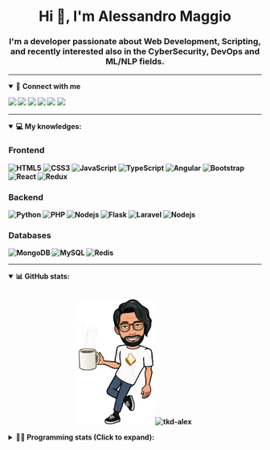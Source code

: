 <h1 align="center">Hi 👋, I'm Alessandro Maggio</h1>
<h3 align="center">I'm a developer passionate about Web Development, Scripting, and recently interested also in the CyberSecurity, DevOps and ML/NLP fields.</h3>

____

<details open>
<summary>🤝 <b>Connect with me<b></summary>

<p align = "center">

[<img src="https://img.shields.io/badge/twitter-1DA1F2.svg?&style=for-the-badge&logo=twitter&logoColor=white" />](https://twitter.com/TkdAxel)
[<img src ="https://img.shields.io/badge/portfolio-web-%23.svg?&style=for-the-badge&logo=&logoColor=white%22">](https://alessandromaggio.it/)
[<img src ="https://img.shields.io/badge/Telegram-1ca0f1.svg?&style=for-the-badge&logo=Telegram&logoColor=white%22&link=https://t.me/TkdAlex">](https://t.me/TkdAlex/)
[<img src="https://img.shields.io/badge/gmail-c14438.svg?&style=for-the-badge&logo=Gmail&logoColor=white&link=mailto:alex.tkd.alex@gmail.com"/>](mailto:alex.tkd.alex@gmail.com)
[<img src="https://img.shields.io/badge/linkedin-0077B5.svg?&style=for-the-badge&logo=linkedin&logoColor=white" />](https://www.linkedin.com/in/aalessandromaggio/)
[<img src = "https://img.shields.io/badge/instagram-E4405F.svg?&style=for-the-badge&logo=instagram&logoColor=white">](https://www.instagram.com/tkd_alex/)
<!--- [![Visits Badge](https://badges.pufler.dev/visits/tkd-alex/tkd-alex?style=for-the-badge&color=blue)](https://github.com/tkd-alex/tkd-alex) -->

</p>

</details>

---

<details open>
<summary>💻 <b>My knowledges</b>: </summary>

### Frontend
![HTML5](https://img.shields.io/badge/-HTML5-E34F26.svg?style=for-the-badge&logo=html5&logoColor=ffffff)
![CSS3](https://img.shields.io/badge/-CSS3-1572B6.svg?style=for-the-badge&logo=css3)
![JavaScript](https://img.shields.io/badge/-JavaScript-282C34?style=for-the-badge&logo=javascript)
![TypeScript](https://img.shields.io/badge/-TypeScript-007ACC?style=for-the-badge&logo=typescript)
![Angular](https://img.shields.io/badge/-Angular-DD0031?style=for-the-badge&logo=angular)
![Bootstrap](https://img.shields.io/badge/-Bootstrap-563D7C.svg?style=for-the-badge&logo=bootstrap)
![React](https://img.shields.io/badge/-React-282C34.svg?style=for-the-badge&logo=react&logoColor=ffffff)
![Redux](https://img.shields.io/badge/-Redux-764ABC.svg?style=for-the-badge&logo=redux)

### Backend
![Python](https://img.shields.io/badge/-Python-3776AB.svg?style=for-the-badge&logo=Python&logoColor=ffffff)
![PHP](https://img.shields.io/badge/-PHP-777BB4.svg?style=for-the-badge&logo=PHP&logoColor=ffffff)
![Nodejs](https://img.shields.io/badge/-Bash-4EAA25.svg?style=for-the-badge&logo=gnu-bash&logoColor=ffffff)
![Flask](https://img.shields.io/badge/-Flask-282C34.svg?style=for-the-badge&logo=flask)
![Laravel](https://img.shields.io/badge/-Laravel-FF2D20.svg?style=for-the-badge&logo=laravel&logoColor=ffffff)
![Nodejs](https://img.shields.io/badge/-Nodejs-339933.svg?style=for-the-badge&logo=Node.js&logoColor=ffffff)

### Databases
![MongoDB](https://img.shields.io/badge/-MongoDB-47A248?style=for-the-badge&logo=mongodb&logoColor=ffffff)
![MySQL](https://img.shields.io/badge/-MySQL-4479A1?style=for-the-badge&logo=mysql&logoColor=ffffff)
![Redis](https://img.shields.io/badge/-Redis-DC382D?style=for-the-badge&logo=Redis&logoColor=ffffff)

</details>

---

<details open>
 <summary>📊 <b>GitHub stats</b>: </summary>

<br>

<p align = "center">
    <img src="https://raw.githubusercontent.com/Tkd-Alex/tkd-alex/master/images/321517cd-ff68-41a7-b0d1-e765680568a7-8b6448d9-c944-4146-b633-adbdd25cb471-v1.png" height="250" />
    <img src="https://github-readme-stats.vercel.app/api?username=tkd-alex&show_icons=true&count_private=true&hide_border=true&line_height=25" alt="tkd-alex">
</p>

</design>

<details>
 <summary>👨‍💻 <b>Programming stats (Click to expand)</b>: </summary>
 
<!--START_SECTION:waka-->
![Code Time](http://img.shields.io/badge/Code%20Time-0%20secs-blue)

**I'm an Early 🐤** 

```text
🌞 Morning    262 commits    █████░░░░░░░░░░░░░░░░░░░░   21.21% 
🌆 Daytime    496 commits    ██████████░░░░░░░░░░░░░░░   40.16% 
🌃 Evening    427 commits    ████████░░░░░░░░░░░░░░░░░   34.57% 
🌙 Night      50 commits     █░░░░░░░░░░░░░░░░░░░░░░░░   4.05%

```
📅 **I'm Most Productive on Wednesday** 

```text
Monday       185 commits    ███░░░░░░░░░░░░░░░░░░░░░░   14.98% 
Tuesday      187 commits    ███░░░░░░░░░░░░░░░░░░░░░░   15.14% 
Wednesday    247 commits    █████░░░░░░░░░░░░░░░░░░░░   20.0% 
Thursday     195 commits    ████░░░░░░░░░░░░░░░░░░░░░   15.79% 
Friday       190 commits    ███░░░░░░░░░░░░░░░░░░░░░░   15.38% 
Saturday     111 commits    ██░░░░░░░░░░░░░░░░░░░░░░░   8.99% 
Sunday       120 commits    ██░░░░░░░░░░░░░░░░░░░░░░░   9.72%

```


📊 **This Week I Spent My Time On** 

```text
⌚︎ Time Zone: Europe/Rome

💬 Programming Languages: 
JavaScript               9 hrs 41 mins       ███████░░░░░░░░░░░░░░░░░░   28.26% 
Kotlin                   8 hrs 32 mins       ██████░░░░░░░░░░░░░░░░░░░   24.94% 
Python                   6 hrs 47 mins       █████░░░░░░░░░░░░░░░░░░░░   19.8% 
Bash                     3 hrs 55 mins       ██░░░░░░░░░░░░░░░░░░░░░░░   11.46% 
Other                    1 hr 44 mins        █░░░░░░░░░░░░░░░░░░░░░░░░   5.07%

🔥 Editors: 
VS Code                  17 hrs 24 mins      ████████████░░░░░░░░░░░░░   50.77% 
Android Studio           9 hrs 16 mins       ██████░░░░░░░░░░░░░░░░░░░   27.04% 
Sublime Text             7 hrs 36 mins       █████░░░░░░░░░░░░░░░░░░░░   22.19%

💻 Operating System: 
Linux                    34 hrs 16 mins      █████████████████████████   100.0%

```

**I Mostly Code in Python** 

```text
Python                   33 repos            ██████████░░░░░░░░░░░░░░░   42.31% 
JavaScript               13 repos            ████░░░░░░░░░░░░░░░░░░░░░   16.67% 
PHP                      5 repos             █░░░░░░░░░░░░░░░░░░░░░░░░   6.41% 
HTML                     5 repos             █░░░░░░░░░░░░░░░░░░░░░░░░   6.41% 
CSS                      5 repos             █░░░░░░░░░░░░░░░░░░░░░░░░   6.41%

```



 Last Updated on 13/06/2022 06:07:51 UTC
<!--END_SECTION:waka-->

</details>
